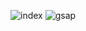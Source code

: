 ![index](https://github.com/user-attachments/assets/e8081d31-8353-4f35-b528-dc881b490d34)
![gsap](https://github.com/user-attachments/assets/260feb0b-6772-4312-a8f9-b9af13b0d777)
